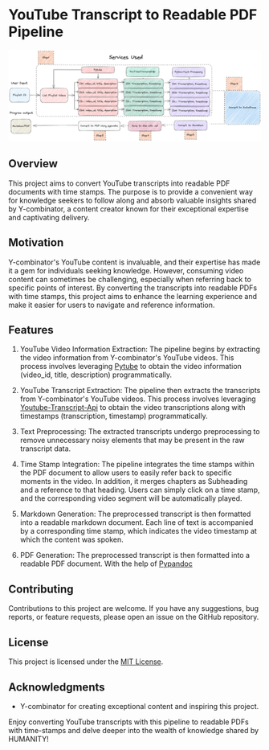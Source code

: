 # YouTube Transcript to Readable PDF Pipeline
![Pipeline](image.png)
## Overview
This project aims to convert YouTube transcripts into readable PDF documents with time stamps. The purpose is to provide a convenient way for knowledge seekers to follow along and absorb valuable insights shared by Y-combinator, a content creator known for their exceptional expertise and captivating delivery.

## Motivation
Y-combinator's YouTube content is invaluable, and their expertise has made it a gem for individuals seeking knowledge. However, consuming video content can sometimes be challenging, especially when referring back to specific points of interest. By converting the transcripts into readable PDFs with time stamps, this project aims to enhance the learning experience and make it easier for users to navigate and reference information.

## Features
1. YouTube Video Information Extraction: The pipeline begins by extracting the video information from Y-combinator's YouTube videos. This process involves leveraging [Pytube](https://pytube.io/en/latest/) to obtain the video information (video_id, title, description) programmatically.

2. YouTube Transcript Extraction: The pipeline then extracts the transcripts from Y-combinator's YouTube videos. This process involves leveraging [Youtube-Transcript-Api](https://pypi.org/project/youtube-transcript-api/) to obtain the video transcriptions along with timestamps (transcription, timestamp) programmatically.

3. Text Preprocessing: The extracted transcripts undergo preprocessing to remove unnecessary noisy elements that may be present in the raw transcript data.

4. Time Stamp Integration: The pipeline integrates the time stamps within the PDF document to allow users to easily refer back to specific moments in the video. In addition, it merges chapters as Subheading and a reference to that heading. Users can simply click on a time stamp, and the corresponding video segment will be automatically played.
   
5. Markdown Generation: The preprocessed transcript is then formatted into a readable markdown document. Each line of text is accompanied by a corresponding time stamp, which indicates the video timestamp at which the content was spoken.


6. PDF Generation: The preprocessed transcript is then formatted into a readable PDF document. With the help of [Pypandoc](https://pypi.org/project/pypandoc/)


## Contributing
Contributions to this project are welcome. If you have any suggestions, bug reports, or feature requests, please open an issue on the GitHub repository.

## License
This project is licensed under the [MIT License](LICENSE).

## Acknowledgments
- Y-combinator for creating exceptional content and inspiring this project.

Enjoy converting YouTube transcripts with this pipeline to readable PDFs with time-stamps and delve deeper into the wealth of knowledge shared by HUMANITY!